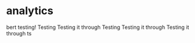 # analytics
bert testing!
Testing
Testing it through
Testing
Testing it through
Testing it through
ts
